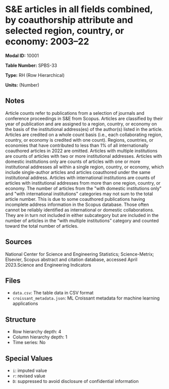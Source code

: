 # S&E articles in all fields combined, by coauthorship attribute and selected region, country, or economy: 2003&#8211;22

**Modal ID:** 10001

**Table Number:** SPBS-33

**Type:** RH (Row Hierarchical)

**Units:** (Number)

## Notes

Article counts refer to publications from a selection of journals and conference proceedings in S&E from Scopus. Articles are classified by their year of publication and are assigned to a region, country, or economy on the basis of the institutional address(es) of the author(s) listed in the article. Articles are credited on a whole count basis (i.e., each collaborating region, country, or economy is credited with one count). Regions, countries, or economies that have contributed to less than 1% of all internationally coauthored articles in 2022 are omitted. Articles with multiple institutions are counts of articles with two or more institutional addresses. Articles with domestic institutions only are counts of articles with one or more institutional addresses all within a single region, country, or economy, which include single-author articles and articles coauthored under the same institutional address. Articles with international institutions are counts of articles with institutional addresses from more than one region, country, or economy. The number of articles from the "with domestic institutions only" and "with international institutions" categories may not sum to the total article number. This is due to some coauthored publications having incomplete address information in the Scopus database. Those often cannot be reliably identified as international or domestic collaborations. They are in turn not included in either subcategory but are included in the number of articles in the “with multiple institutions” category and counted toward the total number of articles.

## Sources

National Center for Science and Engineering Statistics; Science-Metrix; Elsevier, Scopus abstract and citation database, accessed April 2023.Science and Engineering Indicators

## Files

- `data.csv`: The table data in CSV format
- `croissant_metadata.json`: ML Croissant metadata for machine learning applications

## Structure

- Row hierarchy depth: 4
- Column hierarchy depth: 1
- Time series: No

## Special Values

- `i`: imputed value
- `r`: revised value
- `D`: suppressed to avoid disclosure of confidential information
